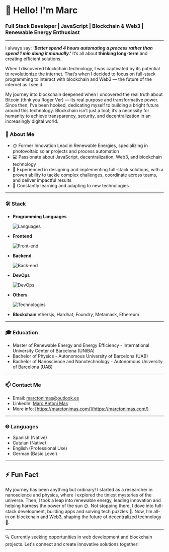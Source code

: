 # 👋 Hello! I'm Marc

### Full Stack Developer | JavaScript | Blockchain & Web3 | Renewable Energy Enthusiast
---

I always say: **_'Better spend 4 hours automating a process rather than spend 1 min doing it manually.'_**  It’s all about **thinking long-term** and creating efficient solutions. 

When I discovered blockchain technology, I was captivated by its potential to revolutionize the internet. That’s when I decided to focus on full-stack programming to interact with blockchain and Web3 — the future of the internet as I see it.

My journey into blockchain deepened when I uncovered the real truth about Bitcoin (thnk you Roger Ver) — its real purpose and transformative power. Since then, I’ve been hooked, dedicating myself to building a bright future around this technology. Blockchain isn’t just a tool; it’s a necessity for humanity to achieve transparency, security, and decentralization in an increasingly digital world.

### 🚀 About Me

- 🌞 Former Innovation Lead in Renewable Energies, specializing in photovoltaic solar projects and process automation
- 💻 Passionate about JavaScript, decentralization, Web3, and blockchain technology
- 🔧 Experienced in designing and implementing full-stack solutions, with a proven ability to tackle complex challenges, coordinate across teams, and deliver impactful results
- 🌱 Constantly learning and adapting to new technologies

---

### 🛠️ Stack

- **Programming Languages**
  
  ![Languages](https://skillicons.dev/icons?i=js,ts,solidity,python)

- **Frontend**

  ![Front-end](https://skillicons.dev/icons?i=react,vue,astro,nextjs,tailwind,html,css)

- **Backend**

  ![Back-end](https://skillicons.dev/icons?i=nodejs,express,postgres,mongo)

- **DevOps**

  ![DevOps](https://skillicons.dev/icons?i=git,github,vercel)

- **Others**

  ![Technologies](https://skillicons.dev/icons?i=vscode,vite,postman,jest,ipfs,npm)

- **Blockchain**
   ethersjs, Hardhat, Foundry, Metamask, Ethereum

<!--
---
### 🔧 Projects
- **[Example Project](https://github.com/yourprojectlink)** - Brief description of the project and technologies used.

---

### 🔧 Experience
- **Director of Solar Engineering and Innovation** at EFIWATT (01.2022-11.2024)
- **Renewable Energy Project Manager** at EFIWATT (02.2021-01.2024)
- **Entrepreneur and Autodidact** (2019-2021)

-->
---

### 🎓 Education
- Master of Renewable Energy and Energy Efficiency - International University Center of Barcelona (UNIBA)
- Bachelor of Physics - Autonomous University of Barcelona (UAB)
- Bachelor of Nanoscience and Nanotechnology - Autonomous University of Barcelona (UAB)

---

### 📫 Contact Me
- Email: [marctonimas@outlook.es](mailto:marctonimas@outlook.es)
- LinkedIn: [Marc Antoni Mas](https://linkedin.com/in/marctonimas/)
- More info: [https://marctonimas.com/](https://marctonimas.com/)

---

### 🌐 Languages
- Spanish (Native)
- Catalan (Native)
- English (Professional Use)
- German (Basic Level)

---

## ⚡ Fun Fact
My journey has been anything but ordinary! I started as a researcher in nanoscience and physics, where I explored the tiniest mysteries of the universe. Then, I took a leap into renewable energy, leading innovation and helping harness the power of the sun 🌞. Not stopping there, I dove into full-stack development, building apps and solving tech puzzles 🧩. Now, I’m all-in on blockchain and Web3, shaping the future of decentralized technology 🚀.

---

🔍 Currently seeking opportunities in web development and blockchain projects. Let's connect and create innovative solutions together!



<!--
**mtmarctoni/mtmarctoni** is a ✨ _special_ ✨ repository because its `README.md` (this file) appears on your GitHub profile.

Here are some ideas to get you started:

- 🔭 I’m currently working on ...
- 🌱 I’m currently learning ...
- 👯 I’m looking to collaborate on ...
- 🤔 I’m looking for help with ...
- 💬 Ask me about ...
- 📫 How to reach me: ...
- 😄 Pronouns: ...
- ⚡ Fun fact: ...
-->
